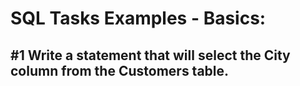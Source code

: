 # SQL Tasks Examples - Basics:

## #1 Write a statement that will select the City column from the Customers table.
